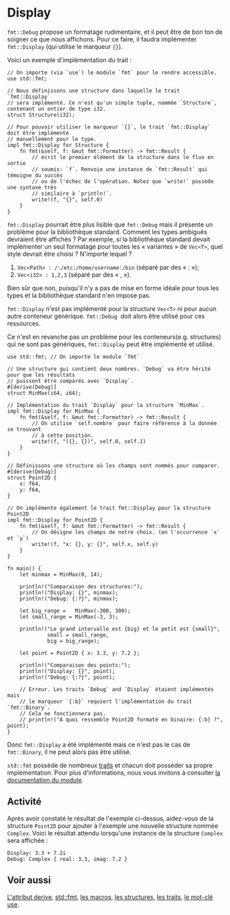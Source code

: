 # Display

`fmt::Debug` propose un formatage rudimentaire, et il peut être de bon ton de soigner ce que nous affichons. Pour ce faire, il faudra implémenter `fmt::Display` (qui utilise le marqueur `{}`).

Voici un exemple d'implémentation du trait :

```rust,ignore
// On importe (via `use`) le module `fmt` pour le rendre accessible.
use std::fmt;

// Nous définissons une structure dans laquelle le trait `fmt::Display` 
// sera implémenté. Ce n'est qu'un simple tuple, nommée `Structure`, contenant un entier de type i32. 
struct Structure(i32);

// Pour pouvoir utiliser le marqueur `{}`, le trait `fmt::Display` doit être implémenté 
// manuellement pour le type.
impl fmt::Display for Structure {
    fn fmt(&self, f: &mut fmt::Formatter) -> fmt::Result {
        // écrit le premier élément de la structure dans le flux en sortie
        // soumis: `f`. Renvoie une instance de `fmt::Result` qui témoigne du succès 
        // ou de l'échec de l'opération. Notez que `write!` possède une syntaxe très 
        // similaire à `println!`.
        write!(f, "{}", self.0)
    }
}
```

`fmt::Display` pourrait être plus lisible que `fmt::Debug` mais il présente un problème pour la bibliothèque standard. Comment les types ambiguës devraient être affichés ? Par exemple, si la bibliothèque standard devait implémenter un seul formatage pour toutes les « variantes » de `Vec<T>`, quel style devrait être choisi ? N'importe lequel ?

1. `Vec<Path> : /:/etc:/home/username:/bin` (séparé par des « : »);
2. `Vec<i32> : 1,2,3` (séparé par des « , »).

Bien sûr que non, puisqu'il n'y a pas de mise en forme idéale pour tous les types et la bibliothèque standard n'en impose pas.

`fmt::Display` n'est pas implémenté pour la structure `Vec<T>` ni pour aucun autre conteneur générique. `fmt::Debug`  doit alors être utilisé pour ces ressources.

Ce n'est en revanche pas un problème pour les conteneurs(e.g. structures) qui ne sont pas génériques, `fmt::Display` peut être implémenté et utilisé.

```rust,editable
use std::fmt; // On importe le module `fmt`

// Une structure qui contient deux nombres. `Debug` va être hérité pour que les résultats
// puissent être comparés avec `Display`.
#[derive(Debug)]
struct MinMax(i64, i64);

// Implémentation du trait `Display` pour la structure `MinMax`.
impl fmt::Display for MinMax {
    fn fmt(&self, f: &mut fmt::Formatter) -> fmt::Result {
        // On utilise `self.nombre` pour faire référence à la donnée se trouvant
        // à cette position.
        write!(f, "({}, {})", self.0, self.1)
    }
}

// Définissons une structure où les champs sont nommés pour comparer.
#[derive(Debug)]
struct Point2D {
    x: f64,
    y: f64,
}

// On implémente également le trait fmt::Display pour la structure Point2D
impl fmt::Display for Point2D {
    fn fmt(&self, f: &mut fmt::Formatter) -> fmt::Result {
        // On désigne les champs de notre choix. (en l'occurrence `x` et `y`)
        write!(f, "x: {}, y: {}", self.x, self.y)
    }
}

fn main() {
    let minmax = MinMax(0, 14);

    println!("Comparaison des structures:");
    println!("Display: {}", minmax);
    println!("Debug: {:?}", minmax);

    let big_range =   MinMax(-300, 300);
    let small_range = MinMax(-3, 3);

    println!("Le grand intervalle est {big} et le petit est {small}",
             small = small_range,
             big = big_range);

    let point = Point2D { x: 3.3, y: 7.2 };

    println!("Comparaison des points:");
    println!("Display: {}", point);
    println!("Debug: {:?}", point);
    
    // Erreur. Les traits `Debug` and `Display` étaient implémentés mais 
    // le marqueur `{:b}` requiert l'implémentation du trait `fmt::Binary`.
    // Cela ne fonctionnera pas.
    // println!("A quoi ressemble Point2D formaté en binaire: {:b} ?", point);
}
```

Donc `fmt::Display` a été implémenté mais ce n'est pas le cas de `fmt::Binary`, il ne peut alors pas être utilisé.

`std::fmt` possède de nombreux [traits][traits] et chacun doit posséder sa propre implémentation. Pour plus d'informations, nous vous invitons à consulter [la documentation du module][fmt].

## Activité

Après avoir constaté le résultat de l'exemple ci-dessus, aidez-vous de la structure `Point2D` pour ajouter à l'exemple une nouvelle structure nommée `Complex`. Voici le résultat attendu lorsqu'une instance de la structure `Complex` sera affichée :

```text
Display: 3.3 + 7.2i
Debug: Complex { real: 3.3, imag: 7.2 }
```

## Voir aussi

[L'attribut derive][derive], [std::fmt][fmt], [les macros][macros], [les structures][struct], [les traits][traits], [le mot-clé use][use].

[derive]: ../chapitre14/derive.html
[fmt]: http://doc.rust-lang.org/std/fmt/
[macros]: ../chapitre15/systememacro.html
[struct]: ../chapitre3/struct.html
[traits]: ../chapitre14/traits.html
[use]: ../chapitre9/usedeclaration.html
